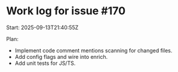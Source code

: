 # Work log for issue #170

Start: 2025-09-13T21:40:55Z

Plan:
- Implement code comment mentions scanning for changed files.
- Add config flags and wire into enrich.
- Add unit tests for JS/TS.

